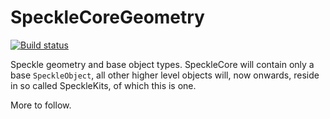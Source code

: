 # SpeckleCoreGeometry

[![Build status](https://ci.appveyor.com/api/projects/status/qstws3vg9wktyf5m?svg=true)](https://ci.appveyor.com/project/SpeckleWorks/specklecoregeometry)



Speckle geometry and base object types. SpeckleCore will contain only a base `SpeckleObject`, all other higher level objects will, now onwards, reside in so called SpeckleKits, of which this is one.

More to follow.
